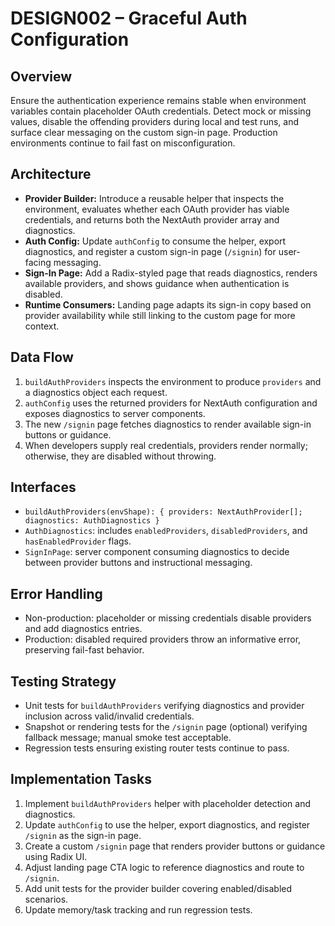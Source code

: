 # DESIGN002 – Graceful Auth Configuration

## Overview

Ensure the authentication experience remains stable when environment variables contain placeholder OAuth credentials. Detect mock or missing values, disable the offending providers during local and test runs, and surface clear messaging on the custom sign-in page. Production environments continue to fail fast on misconfiguration.

## Architecture

- **Provider Builder:** Introduce a reusable helper that inspects the environment, evaluates whether each OAuth provider has viable credentials, and returns both the NextAuth provider array and diagnostics.
- **Auth Config:** Update `authConfig` to consume the helper, export diagnostics, and register a custom sign-in page (`/signin`) for user-facing messaging.
- **Sign-In Page:** Add a Radix-styled page that reads diagnostics, renders available providers, and shows guidance when authentication is disabled.
- **Runtime Consumers:** Landing page adapts its sign-in copy based on provider availability while still linking to the custom page for more context.

## Data Flow

1. `buildAuthProviders` inspects the environment to produce `providers` and a diagnostics object each request.
2. `authConfig` uses the returned providers for NextAuth configuration and exposes diagnostics to server components.
3. The new `/signin` page fetches diagnostics to render available sign-in buttons or guidance.
4. When developers supply real credentials, providers render normally; otherwise, they are disabled without throwing.

## Interfaces

- `buildAuthProviders(envShape): { providers: NextAuthProvider[]; diagnostics: AuthDiagnostics }`
- `AuthDiagnostics`: includes `enabledProviders`, `disabledProviders`, and `hasEnabledProvider` flags.
- `SignInPage`: server component consuming diagnostics to decide between provider buttons and instructional messaging.

## Error Handling

- Non-production: placeholder or missing credentials disable providers and add diagnostics entries.
- Production: disabled required providers throw an informative error, preserving fail-fast behavior.

## Testing Strategy

- Unit tests for `buildAuthProviders` verifying diagnostics and provider inclusion across valid/invalid credentials.
- Snapshot or rendering tests for the `/signin` page (optional) verifying fallback message; manual smoke test acceptable.
- Regression tests ensuring existing router tests continue to pass.

## Implementation Tasks

1. Implement `buildAuthProviders` helper with placeholder detection and diagnostics.
2. Update `authConfig` to use the helper, export diagnostics, and register `/signin` as the sign-in page.
3. Create a custom `/signin` page that renders provider buttons or guidance using Radix UI.
4. Adjust landing page CTA logic to reference diagnostics and route to `/signin`.
5. Add unit tests for the provider builder covering enabled/disabled scenarios.
6. Update memory/task tracking and run regression tests.
